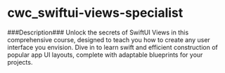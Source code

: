 # cwc_swiftui-views-specialist
###Description### 
Unlock the secrets of SwiftUI Views in this comprehensive course, designed to teach you how to create any user interface you envision. Dive in to learn swift and efficient construction of popular app UI layouts, complete with adaptable blueprints for your projects.
